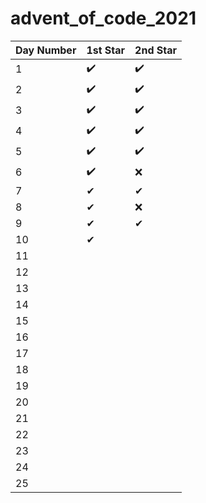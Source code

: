 # advent_of_code_2021

| Day Number  | 1st Star | 2nd Star|
| ----------- | -------- | --------| 
| 1           | :heavy_check_mark:   | :heavy_check_mark:  |
| 2           | :heavy_check_mark:   | :heavy_check_mark:  |
| 3           | :heavy_check_mark:   | :heavy_check_mark:  |
| 4           | :heavy_check_mark:  |  :heavy_check_mark:  |
| 5           | :heavy_check_mark:  |   :heavy_check_mark: |
| 6           | :heavy_check_mark:   |  ❌ |
| 7 | ✔ | ✔ |
| 8 | ✔ | ❌ |
| 9 | ✔| ✔ |
| 10 | ✔ | |
| 11 | | |
| 12 | | |
| 13 | | |
| 14 | | |
| 15 | | |
| 16 | | |
| 17 | | |
| 18 | | |
| 19 | | |
| 20 | | |
| 21 | | |
| 22 | | |
| 23 | | |
| 24 | | |
| 25 | | |
